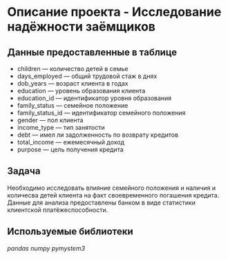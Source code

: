# Описание проекта - Исследование надёжности заёмщиков


## Данные предоставленные в таблице

- children — количество детей в семье
- days_employed — общий трудовой стаж в днях
- dob_years — возраст клиента в годах
- education — уровень образования клиента
- education_id — идентификатор уровня образования
- family_status — семейное положение
- family_status_id — идентификатор семейного положения
- gender — пол клиента
- income_type — тип занятости
- debt — имел ли задолженность по возврату кредитов
- total_income — ежемесячный доход
- purpose — цель получения кредита

## Задача

Необходимо исследовать влияние семейного положения и наличия и количесва детей клиента на факт своевременного погашения кредита. Данные для анализа предоставлены банком в виде статистики клиентской платёжеспособности.


## Используемые библиотеки
*pandas*
*numpy*
*pymystem3*
